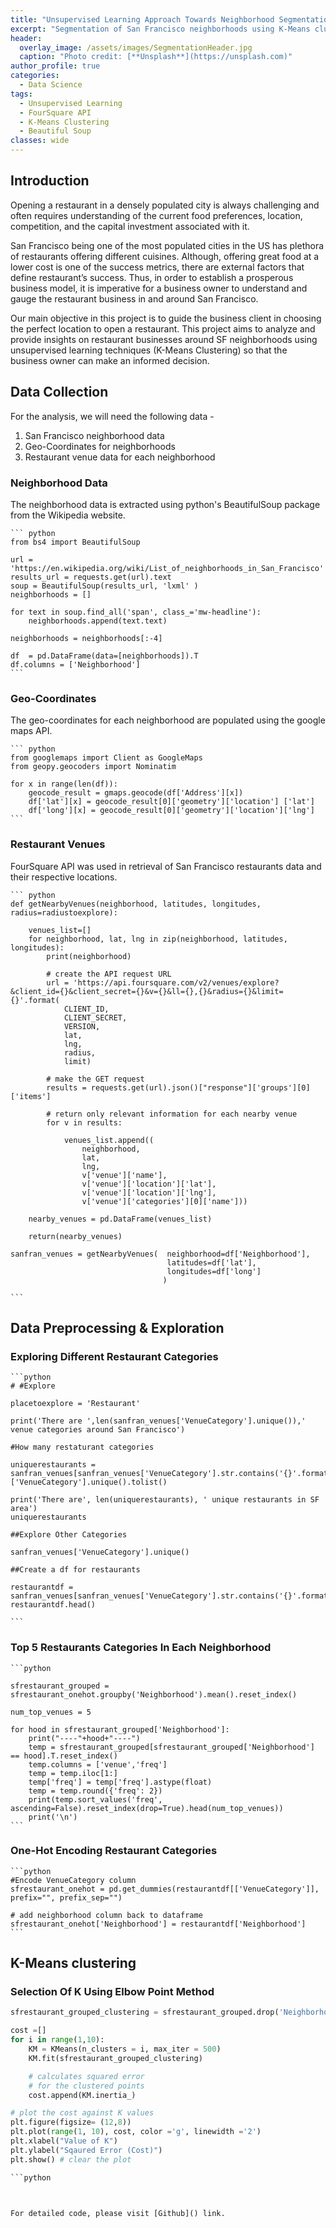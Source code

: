 ```yaml
---
title: "Unsupervised Learning Approach Towards Neighborhood Segmentation"
excerpt: "Segmentation of San Francisco neighborhoods using K-Means clustering and FourSquare API"
header:
  overlay_image: /assets/images/SegmentationHeader.jpg
  caption: "Photo credit: [**Unsplash**](https://unsplash.com)"
author_profile: true
categories:
  - Data Science
tags:
  - Unsupervised Learning
  - FourSquare API
  - K-Means Clustering
  - Beautiful Soup
classes: wide
---
```


## Introduction

Opening a restaurant in a densely populated city is always challenging and often requires understanding of the current food preferences, location, competition, and the capital investment associated with it.

San Francisco being one of the most populated cities in the US has plethora of restaurants offering different cuisines. Although, offering great food at a lower cost is one of the success metrics, there are external factors that define restaurant’s success. Thus, in order to establish a prosperous business model, it is imperative for a business owner to understand and gauge the restaurant business in and around San Francisco.

Our main objective in this project is to guide the business client in choosing the perfect location to open a restaurant. This project aims to analyze and provide insights on restaurant businesses around SF neighborhoods using unsupervised learning techniques (K-Means Clustering) so that the business owner can make an informed decision.

## Data Collection

For the analysis, we will need the following data -

1. San Francisco neighborhood data
2. Geo-Coordinates for neighborhoods
3. Restaurant venue data for each neighborhood


### Neighborhood Data

The neighborhood data is extracted using python's BeautifulSoup package from the Wikipedia website.

    ``` python
    from bs4 import BeautifulSoup

    url = 'https://en.wikipedia.org/wiki/List_of_neighborhoods_in_San_Francisco'
    results_url = requests.get(url).text
    soup = BeautifulSoup(results_url, 'lxml' )
    neighborhoods = []

    for text in soup.find_all('span', class_='mw-headline'):
        neighborhoods.append(text.text)

    neighborhoods = neighborhoods[:-4]

    df  = pd.DataFrame(data=[neighborhoods]).T
    df.columns = ['Neighborhood']
    ```

### Geo-Coordinates

The geo-coordinates for each neighborhood are populated using the google maps API.

    ``` python
    from googlemaps import Client as GoogleMaps
    from geopy.geocoders import Nominatim

    for x in range(len(df)):
        geocode_result = gmaps.geocode(df['Address'][x])
        df['lat'][x] = geocode_result[0]['geometry']['location'] ['lat']
        df['long'][x] = geocode_result[0]['geometry']['location']['lng']
    ```

### Restaurant Venues

FourSquare API was used in retrieval of San Francisco restaurants data and their respective locations.

    ``` python
    def getNearbyVenues(neighborhood, latitudes, longitudes, radius=radiustoexplore):

        venues_list=[]
        for neighborhood, lat, lng in zip(neighborhood, latitudes, longitudes):
            print(neighborhood)

            # create the API request URL
            url = 'https://api.foursquare.com/v2/venues/explore?&client_id={}&client_secret={}&v={}&ll={},{}&radius={}&limit={}'.format(
                CLIENT_ID,
                CLIENT_SECRET,
                VERSION,
                lat,
                lng,
                radius,
                limit)

            # make the GET request
            results = requests.get(url).json()["response"]['groups'][0]['items']

            # return only relevant information for each nearby venue
            for v in results:

                venues_list.append((
                    neighborhood,
                    lat,
                    lng,
                    v['venue']['name'],
                    v['venue']['location']['lat'],
                    v['venue']['location']['lng'],  
                    v['venue']['categories'][0]['name']))

        nearby_venues = pd.DataFrame(venues_list)

        return(nearby_venues)

    sanfran_venues = getNearbyVenues(  neighborhood=df['Neighborhood'],
                                       latitudes=df['lat'],
                                       longitudes=df['long']
                                      )

    ```

## Data Preprocessing & Exploration

### Exploring Different Restaurant Categories
    ```python
    # #Explore

    placetoexplore = 'Restaurant'

    print('There are ',len(sanfran_venues['VenueCategory'].unique()),' venue categories around San Francisco')

    #How many restaturant categories

    uniquerestaurants = sanfran_venues[sanfran_venues['VenueCategory'].str.contains('{}'.format(placetoexplore))]['VenueCategory'].unique().tolist()

    print('There are', len(uniquerestaurants), ' unique restaurants in SF area')
    uniquerestaurants

    ##Explore Other Categories

    sanfran_venues['VenueCategory'].unique()

    ##Create a df for restaurants

    restaurantdf = sanfran_venues[sanfran_venues['VenueCategory'].str.contains('{}'.format(placetoexplore))]
    restaurantdf.head()

    ```
### Top 5 Restaurants Categories In Each Neighborhood

    ```python

    sfrestaurant_grouped = sfrestaurant_onehot.groupby('Neighborhood').mean().reset_index()

    num_top_venues = 5

    for hood in sfrestaurant_grouped['Neighborhood']:
        print("----"+hood+"----")
        temp = sfrestaurant_grouped[sfrestaurant_grouped['Neighborhood'] == hood].T.reset_index()
        temp.columns = ['venue','freq']
        temp = temp.iloc[1:]
        temp['freq'] = temp['freq'].astype(float)
        temp = temp.round({'freq': 2})
        print(temp.sort_values('freq', ascending=False).reset_index(drop=True).head(num_top_venues))
        print('\n')
    ```
### One-Hot Encoding Restaurant Categories

    ```python
    #Encode VenueCategory column
    sfrestaurant_onehot = pd.get_dummies(restaurantdf[['VenueCategory']], prefix="", prefix_sep="")

    # add neighborhood column back to dataframe
    sfrestaurant_onehot['Neighborhood'] = restaurantdf['Neighborhood']
    ```

## K-Means clustering

### Selection Of K Using Elbow Point Method

```python
sfrestaurant_grouped_clustering = sfrestaurant_grouped.drop('Neighborhood', 1)

cost =[]
for i in range(1,10):
    KM = KMeans(n_clusters = i, max_iter = 500)
    KM.fit(sfrestaurant_grouped_clustering)

    # calculates squared error
    # for the clustered points
    cost.append(KM.inertia_)   

# plot the cost against K values
plt.figure(figsize= (12,8))
plt.plot(range(1, 10), cost, color ='g', linewidth ='2')
plt.xlabel("Value of K")
plt.ylabel("Sqaured Error (Cost)")
plt.show() # clear the plot

```python



For detailed code, please visit [Github]() link.

